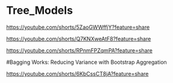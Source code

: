 # Tree_Models

https://youtube.com/shorts/5ZaoGWWffjY?feature=share

https://youtube.com/shorts/Q7KNXweAtF8?feature=share

https://youtube.com/shorts/RPnmFPZqmPA?feature=share


#Bagging Works: Reducing Variance with Bootstrap Aggregation

https://youtube.com/shorts/6KbCssCT8jA?feature=share

